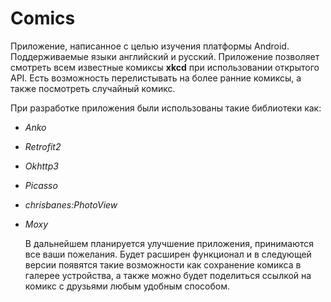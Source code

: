 # Comics
  
  Приложение, написанное с целью изучения платформы Android. Поддерживаемые языки английский и русский. Приложение позволяет смотреть всем известные комиксы **xkcd** при использовании открытого API. Есть возможность перелистывать на более ранние комиксы, а также посмотреть случайный комикс.

  При разработке приложения были использованы такие библиотеки как:
- *Anko*  
- *Retrofit2* 
- *Okhttp3* 
- *Picasso*
- *chrisbanes:PhotoView* 
- *Moxy*


  В дальнейшем планируется улучшение приложения, принимаются все ваши пожелания. Будет расширен функционал и в следующей версии появятся такие возможности как сохранение комикса в галерее устройства, а также можно будет поделиться ссылкой на комикс с друзьями любым удобным способом.
